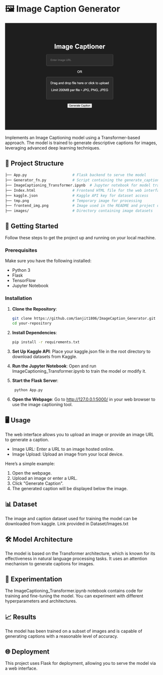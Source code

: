 # 🖼️ Image Caption Generator 

<img src="Frontend_Image.png" alt="Frontend Image" width="500"/>

Implements an Image Captioning model using a Transformer-based approach. The model is trained to generate descriptive captions for images, leveraging advanced deep learning techniques.

## 📁 Project Structure

```bash
├── App.py                     # Flask backend to serve the model
├── Generator_fn.py            # Script containing the generate_caption function and model loading logic
├── ImageCaptioning_Transformer.ipynb  # Jupyter notebook for model training and experimentation
├── Index.html                 # Frontend HTML file for the web interface
├── kaggle.json                # Kaggle API key for dataset access
├── tmp.png                    # Temporary image for processing
├── frontend_img.png           # Image used in the README and project documentation
├── images/                    # Directory containing image datasets
```

## 🚀 Getting Started
Follow these steps to get the project up and running on your local machine.

### Prerequisites
Make sure you have the following installed:
- Python 3
- Flask
- TensorFlow
- Jupyter Notebook

### Installation

1. **Clone the Repository**:
   ```bash
   git clone https://github.com/Sanjit1806/ImageCaption_Generator.git
   cd your-repository
   ```

2. **Install Dependencies**:
    ```bash
    pip install -r requirements.txt
    ```

3. **Set Up Kaggle API**:
   Place your kaggle.json file in the root directory to download datasets from Kaggle.

4. **Run the Jupyter Notebook**:
   Open and run ImageCaptioning_Transformer.ipynb to train the model or modify it.

5. **Start the Flask Server**:
   ```bash
    python App.py
    ```
6. **Open the Webpage**:
   Go to http://127.0.0.1:5000/ in your web browser to use the image captioning tool.

## 🖥️ Usage
The web interface allows you to upload an image or provide an image URL to generate a caption.

- Image URL: Enter a URL to an image hosted online.
- Image Upload: Upload an image from your local device.

Here’s a simple example:
1. Open the webpage.
2. Upload an image or enter a URL.
3. Click "Generate Caption".
4. The generated caption will be displayed below the image.

## 📊 Dataset
The image and caption dataset used for training the model can be downloaded from kaggle. Link provided in Dataset/Images.txt

## 🛠️ Model Architecture
The model is based on the Transformer architecture, which is known for its effectiveness in natural language processing tasks. It uses an attention mechanism to generate captions for images.

## 🧪 Experimentation
The ImageCaptioning_Transformer.ipynb notebook contains code for training and fine-tuning the model. You can experiment with different hyperparameters and architectures.

## 📈 Results
The model has been trained on a subset of images and is capable of generating captions with a reasonable level of accuracy.

## 🌐 Deployment
This project uses Flask for deployment, allowing you to serve the model via a web interface.
